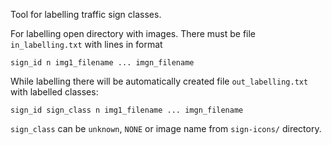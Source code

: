Tool for labelling traffic sign classes.

For labelling open directory with images. There must be file `in_labelling.txt`
with lines in format

```
sign_id n img1_filename ... imgn_filename
```

While labelling there will be automatically created file `out_labelling.txt`
with labelled classes:


```
sign_id sign_class n img1_filename ... imgn_filename
```

`sign_class` can be `unknown`, `NONE` or image name from `sign-icons/`
directory.
